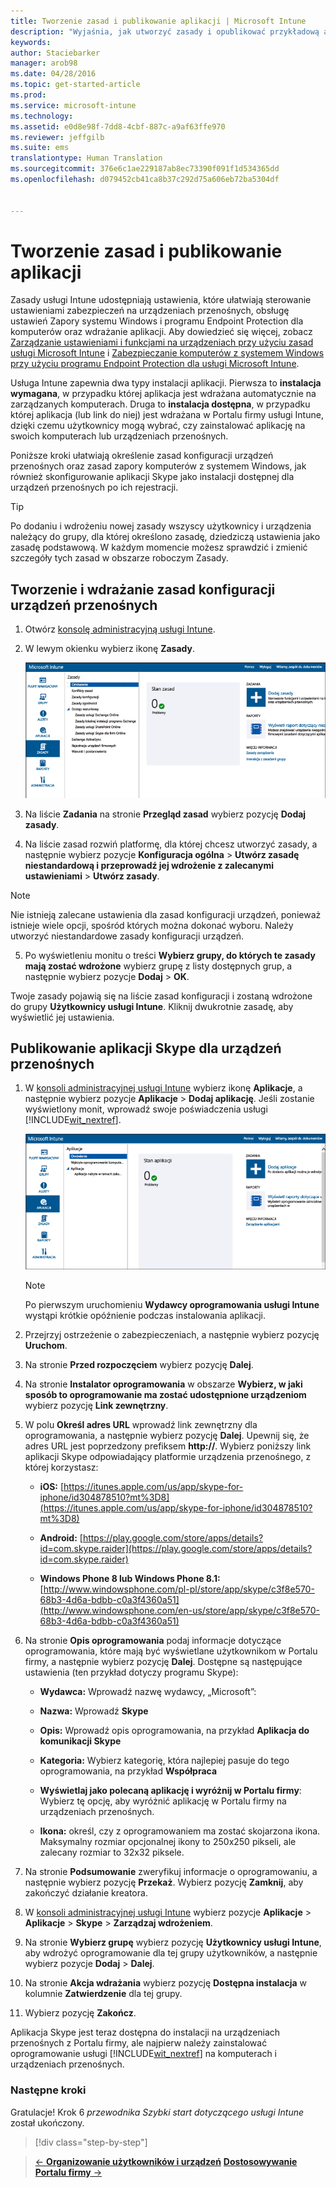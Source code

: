 ```yaml
---
title: Tworzenie zasad i publikowanie aplikacji | Microsoft Intune
description: "Wyjaśnia, jak utworzyć zasady i opublikować przykładową aplikację dla subskrypcji usługi Intune"
keywords: 
author: Staciebarker
manager: arob98
ms.date: 04/28/2016
ms.topic: get-started-article
ms.prod: 
ms.service: microsoft-intune
ms.technology: 
ms.assetid: e0d8e98f-7dd8-4cbf-887c-a9af63ffe970
ms.reviewer: jeffgilb
ms.suite: ems
translationtype: Human Translation
ms.sourcegitcommit: 376e6c1ae229187ab8ec73390f091f1d534365dd
ms.openlocfilehash: d079452cb41ca8b37c292d75a606eb72ba5304df


---
```


# Tworzenie zasad i publikowanie aplikacji
Zasady usługi Intune udostępniają ustawienia, które ułatwiają sterowanie ustawieniami zabezpieczeń na urządzeniach przenośnych, obsługę ustawień Zapory systemu Windows i programu Endpoint Protection dla komputerów oraz wdrażanie aplikacji. Aby dowiedzieć się więcej, zobacz [Zarządzanie ustawieniami i funkcjami na urządzeniach przy użyciu zasad usługi Microsoft Intune](/Intune/deploy-use/manage-settings-and-features-on-your-devices-with-microsoft-intune-policies) i [Zabezpieczanie komputerów z systemem Windows przy użyciu programu Endpoint Protection dla usługi Microsoft Intune](/Intune/deploy-use/help-secure-windows-pcs-with-endpoint-protection-for-microsoft-intune).

Usługa Intune zapewnia dwa typy instalacji aplikacji. Pierwsza to **instalacja wymagana**, w przypadku której aplikacja jest wdrażana automatycznie na zarządzanych komputerach. Druga to **instalacja dostępna**, w przypadku której aplikacja (lub link do niej) jest wdrażana w Portalu firmy usługi Intune, dzięki czemu użytkownicy mogą wybrać, czy zainstalować aplikację na swoich komputerach lub urządzeniach przenośnych.

Poniższe kroki ułatwiają określenie zasad konfiguracji urządzeń przenośnych oraz zasad zapory komputerów z systemem Windows, jak również skonfigurowanie aplikacji Skype jako instalacji dostępnej dla urządzeń przenośnych po ich rejestracji.

> [!TIP]
> Po dodaniu i wdrożeniu nowej zasady wszyscy użytkownicy i urządzenia należący do grupy, dla której określono zasadę, dziedziczą ustawienia jako zasadę podstawową. W każdym momencie możesz sprawdzić i zmienić szczegóły tych zasad w obszarze roboczym Zasady.


## Tworzenie i wdrażanie zasad konfiguracji urządzeń przenośnych

1.  Otwórz [konsolę administracyjną usługi Intune](https://manage.microsoft.com/).

2.  W lewym okienku wybierz ikonę **Zasady**.

    ![Obszar roboczy Zasady w konsoli administracyjnej](./media/policy.png)

3.  Na liście **Zadania** na stronie **Przegląd zasad** wybierz pozycję **Dodaj zasady**.

4.  Na liście zasad rozwiń platformę, dla której chcesz utworzyć zasady, a następnie wybierz pozycje **Konfiguracja ogólna** > **Utwórz zasadę niestandardową i przeprowadź jej wdrożenie z zalecanymi ustawieniami** > **Utwórz zasady**.

> [!NOTE]
> Nie istnieją zalecane ustawienia dla zasad konfiguracji urządzeń, ponieważ istnieje wiele opcji, spośród których można dokonać wyboru. Należy utworzyć niestandardowe zasady konfiguracji urządzeń.


5.  Po wyświetleniu monitu o treści **Wybierz grupy, do których te zasady mają zostać wdrożone** wybierz grupę z listy dostępnych grup, a następnie wybierz pozycje **Dodaj** > **OK**.

Twoje zasady pojawią się na liście zasad konfiguracji i zostaną wdrożone do grupy **Użytkownicy usługi Intune**. Kliknij dwukrotnie zasadę, aby wyświetlić jej ustawienia.

## Publikowanie aplikacji Skype dla urządzeń przenośnych

1.  W [konsoli administracyjnej usługi Intune](https://manage.microsoft.com/) wybierz ikonę **Aplikacje**, a następnie wybierz pozycje **Aplikacje** > **Dodaj aplikację**. Jeśli zostanie wyświetlony monit, wprowadź swoje poświadczenia usługi [!INCLUDE[wit_nextref](../includes/wit_nextref_md.md)].

    ![Obszar roboczy Aplikacje konsoli administracyjnej](./media/apps.png)

    > [!NOTE]
    > Po pierwszym uruchomieniu **Wydawcy oprogramowania usługi Intune** wystąpi krótkie opóźnienie podczas instalowania aplikacji.

2.  Przejrzyj ostrzeżenie o zabezpieczeniach, a następnie wybierz pozycję **Uruchom**.

3.  Na stronie **Przed rozpoczęciem** wybierz pozycję **Dalej**.

4.  Na stronie **Instalator oprogramowania** w obszarze **Wybierz, w jaki sposób to oprogramowanie ma zostać udostępnione urządzeniom** wybierz pozycję **Link zewnętrzny**.

5.  W polu **Określ adres URL** wprowadź link zewnętrzny dla oprogramowania, a następnie wybierz pozycję **Dalej**. Upewnij się, że adres URL jest poprzedzony prefiksem **http://**. Wybierz poniższy link aplikacji Skype odpowiadający platformie urządzenia przenośnego, z której korzystasz:

    -   **iOS:**   [https://itunes.apple.com/us/app/skype-for-iphone/id304878510?mt%3D8](https://itunes.apple.com/us/app/skype-for-iphone/id304878510?mt%3D8)

    -   **Android:**  [https://play.google.com/store/apps/details?id=com.skype.raider](https://play.google.com/store/apps/details?id=com.skype.raider)

    -   **Windows Phone 8 lub Windows Phone 8.1:**  [http://www.windowsphone.com/pl-pl/store/app/skype/c3f8e570-68b3-4d6a-bdbb-c0a3f4360a51](http://www.windowsphone.com/en-us/store/app/skype/c3f8e570-68b3-4d6a-bdbb-c0a3f4360a51)

6.  Na stronie **Opis oprogramowania** podaj informacje dotyczące oprogramowania, które mają być wyświetlane użytkownikom w Portalu firmy, a następnie wybierz pozycję **Dalej**. Dostępne są następujące ustawienia (ten przykład dotyczy programu Skype):

    -   **Wydawca:** Wprowadź nazwę wydawcy, „Microsoft”:

    -   **Nazwa:** Wprowadź **Skype**

    -   **Opis:** Wprowadź opis oprogramowania, na przykład **Aplikacja do komunikacji Skype**

    -   **Kategoria:** Wybierz kategorię, która najlepiej pasuje do tego oprogramowania, na przykład **Współpraca**

    -   **Wyświetlaj jako polecaną aplikację i wyróżnij w Portalu firmy**: Wybierz tę opcję, aby wyróżnić aplikację w Portalu firmy na urządzeniach przenośnych.

    -   **Ikona:** określ, czy z oprogramowaniem ma zostać skojarzona ikona. Maksymalny rozmiar opcjonalnej ikony to 250x250 pikseli, ale zalecany rozmiar to 32x32 piksele.

7.  Na stronie **Podsumowanie** zweryfikuj informacje o oprogramowaniu, a następnie wybierz pozycję **Przekaż**. Wybierz pozycję **Zamknij**, aby zakończyć działanie kreatora.

8.  W [konsoli administracyjnej usługi Intune](https://manage.microsoft.com/) wybierz pozycje **Aplikacje** > **Aplikacje** > **Skype** > **Zarządzaj wdrożeniem**.

9. Na stronie **Wybierz grupę** wybierz pozycję **Użytkownicy usługi Intune**, aby wdrożyć oprogramowanie dla tej grupy użytkowników, a następnie wybierz pozycje **Dodaj** > **Dalej**.

10. Na stronie **Akcja wdrażania** wybierz pozycję **Dostępna instalacja** w kolumnie **Zatwierdzenie** dla tej grupy.

11. Wybierz pozycję **Zakończ**.

Aplikacja Skype jest teraz dostępna do instalacji na urządzeniach przenośnych z Portalu firmy, ale najpierw należy zainstalować oprogramowanie usługi [!INCLUDE[wit_nextref](../includes/wit_nextref_md.md)] na komputerach i urządzeniach przenośnych.


### Następne kroki
Gratulacje! Krok 6 *przewodnika Szybki start dotyczącego usługi Intune* został ukończony.

>[!div class="step-by-step"]

>[&larr; **Organizowanie użytkowników i urządzeń**](.\start-with-a-paid-subscription-to-microsoft-intune-step-5.md)       [**Dostosowywanie Portalu firmy** &rarr;](.\start-with-a-paid-subscription-to-microsoft-intune-step-7.md)  



<!--HONumber=Jul16_HO3-->


